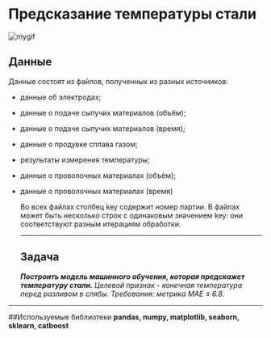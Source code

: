 # Предсказание температуры стали

![mygif](https://i.pinimg.com/originals/54/37/b3/5437b364124bad9a794f401c0b30a86b.jpg) 

## Данные
Данные состоят из файлов, полученных из разных источников:
- данные об электродах;
- данные о подаче сыпучих материалов (объём);
- данные о подаче сыпучих материалов (время);
- данные о продувке сплава газом;
- результаты измерения температуры;
- данные о проволочных материалах (объём);
- данные о проволочных материалах (время)
  

  Во всех файлах столбец key содержит номер партии. В файлах может быть несколько строк с одинаковым значением key: они соответствуют разным итерациям обработки.

  ------
  ## Задача
  ***Построить модель машинного обучения, которая предскажет температуру стали.***
  *Целевой признак - конечная температура перед разливом в слябы. Требования: метрика MAE ≤ 6.8.*

------
##Используемые библиотеки
**pandas, numpy, matplotlib, seaborn, sklearn, catboost**
